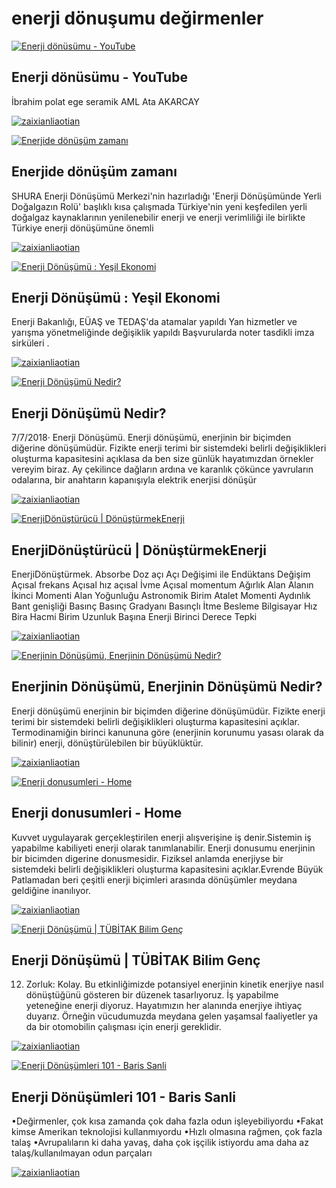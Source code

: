 # enerji dönuşumu değirmenler
<a href="https://mnn.zoosnet.net/LR/Chatpre.aspx?id=MNN94995150&p=https://topgrinding.com/" target="_blank">![Enerji dönüsümu - YouTube](https://github.com/technlg/images/blob/main/52.jpg)</a>
## Enerji dönüsümu - YouTube
İbrahim polat ege seramik AML Ata AKARCAY
<a href="https://mnn.zoosnet.net/LR/Chatpre.aspx?id=MNN94995150&p=https://topgrinding.com/" target="_blank"><img src="https://github.com/technlg/images/raw/main/chat11.jpg" alt="zaixianliaotian"/></a><a href="//whatsapp.shibangsoft.com/WhatsApp.php" ><img src="https://github.com/technlg/images/raw/main/chat11.png" alt=""></a>
<a href="https://mnn.zoosnet.net/LR/Chatpre.aspx?id=MNN94995150&p=https://topgrinding.com/" target="_blank">![Enerjide dönüşüm zamanı](https://github.com/technlg/images/blob/main/39.jpg)</a>
## Enerjide dönüşüm zamanı
SHURA Enerji Dönüşümü Merkezi'nin hazırladığı 'Enerji Dönüşümünde Yerli Doğalgazın Rolü' başlıklı kısa çalışmada Türkiye'nin yeni keşfedilen yerli doğalgaz kaynaklarının yenilenebilir enerji ve enerji verimliliği ile birlikte Türkiye enerji dönüşümüne önemli
<a href="https://mnn.zoosnet.net/LR/Chatpre.aspx?id=MNN94995150&p=https://topgrinding.com/" target="_blank"><img src="https://github.com/technlg/images/raw/main/chat11.jpg" alt="zaixianliaotian"/></a><a href="//whatsapp.shibangsoft.com/WhatsApp.php" ><img src="https://github.com/technlg/images/raw/main/chat11.png" alt=""></a>
<a href="https://mnn.zoosnet.net/LR/Chatpre.aspx?id=MNN94995150&p=https://topgrinding.com/" target="_blank">![Enerji Dönüşümü : Yeşil Ekonomi](https://github.com/technlg/images/blob/main/39.jpg)</a>
## Enerji Dönüşümü : Yeşil Ekonomi
Enerji Bakanlığı, EÜAŞ ve TEDAŞ'da atamalar yapıldı Yan hizmetler ve yarışma yönetmeliğinde değişiklik yapıldı Başvurularda noter tasdikli imza sirküleri .
<a href="https://mnn.zoosnet.net/LR/Chatpre.aspx?id=MNN94995150&p=https://topgrinding.com/" target="_blank"><img src="https://github.com/technlg/images/raw/main/chat11.jpg" alt="zaixianliaotian"/></a><a href="//whatsapp.shibangsoft.com/WhatsApp.php" ><img src="https://github.com/technlg/images/raw/main/chat11.png" alt=""></a>
<a href="https://mnn.zoosnet.net/LR/Chatpre.aspx?id=MNN94995150&p=https://topgrinding.com/" target="_blank">![Enerji Dönüşümü Nedir?](https://github.com/technlg/images/blob/main/9.jpg)</a>
## Enerji Dönüşümü Nedir?
7/7/2018· Enerji Dönüşümü. Enerji dönüşümü, enerjinin bir biçimden diğerine dönüşümüdür. Fizikte enerji terimi bir sistemdeki belirli değişiklikleri oluşturma kapasitesini açıklasa da ben size günlük hayatımızdan örnekler vereyim biraz. Ay çekilince dağların ardına ve karanlık çökünce yavruların odalarına, bir anahtarın kapanışıyla elektrik enerjisi dönüşür 
<a href="https://mnn.zoosnet.net/LR/Chatpre.aspx?id=MNN94995150&p=https://topgrinding.com/" target="_blank"><img src="https://github.com/technlg/images/raw/main/chat11.jpg" alt="zaixianliaotian"/></a><a href="//whatsapp.shibangsoft.com/WhatsApp.php" ><img src="https://github.com/technlg/images/raw/main/chat11.png" alt=""></a>
<a href="https://mnn.zoosnet.net/LR/Chatpre.aspx?id=MNN94995150&p=https://topgrinding.com/" target="_blank">![EnerjiDönüştürücü | DönüştürmekEnerji](https://github.com/technlg/images/blob/main/49.jpg)</a>
## EnerjiDönüştürücü | DönüştürmekEnerji
EnerjiDönüştürmek. Absorbe Doz açı Açı Değişimi ile Endüktans Değişim Açısal frekans Açısal hız açısal İvme Açısal momentum Ağırlık Alan Alanın İkinci Momenti Alan Yoğunluğu Astronomik Birim Atalet Momenti Aydınlık Bant genişliği Basınç Basınç Gradyanı Basınçlı İtme Besleme Bilgisayar Hız Bira Hacmi Birim Uzunluk Başına Enerji Birinci Derece Tepki 
<a href="https://mnn.zoosnet.net/LR/Chatpre.aspx?id=MNN94995150&p=https://topgrinding.com/" target="_blank"><img src="https://github.com/technlg/images/raw/main/chat11.jpg" alt="zaixianliaotian"/></a><a href="//whatsapp.shibangsoft.com/WhatsApp.php" ><img src="https://github.com/technlg/images/raw/main/chat11.png" alt=""></a>
<a href="https://mnn.zoosnet.net/LR/Chatpre.aspx?id=MNN94995150&p=https://topgrinding.com/" target="_blank">![Enerjinin Dönüşümü, Enerjinin Dönüşümü Nedir?](https://github.com/technlg/images/blob/main/60.jpg)</a>
## Enerjinin Dönüşümü, Enerjinin Dönüşümü Nedir?
Enerji dönüşümü enerjinin bir biçimden diğerine dönüşümüdür. Fizikte enerji terimi bir sistemdeki belirli değişiklikleri oluşturma kapasitesini açıklar. Termodinamiğin birinci kanununa göre (enerjinin korunumu yasası olarak da bilinir) enerji, dönüştürülebilen bir büyüklüktür.
<a href="https://mnn.zoosnet.net/LR/Chatpre.aspx?id=MNN94995150&p=https://topgrinding.com/" target="_blank"><img src="https://github.com/technlg/images/raw/main/chat11.jpg" alt="zaixianliaotian"/></a><a href="//whatsapp.shibangsoft.com/WhatsApp.php" ><img src="https://github.com/technlg/images/raw/main/chat11.png" alt=""></a>
<a href="https://mnn.zoosnet.net/LR/Chatpre.aspx?id=MNN94995150&p=https://topgrinding.com/" target="_blank">![Enerji donusumleri - Home](https://github.com/technlg/images/blob/main/39.jpg)</a>
## Enerji donusumleri - Home
Kuvvet uygulayarak gerçekleştirilen enerji alışverişine iş denir.Sistemin iş yapabilme kabiliyeti enerji olarak tanımlanabilir. Enerji donusumu enerjinin bir bicimden digerine donusmesidir. Fiziksel anlamda enerjiyse bir sistemdeki belirli değişiklikleri oluşturma kapasitesini açıklar.Evrende Büyük Patlamadan beri çeşitli enerji biçimleri arasında dönüşümler meydana geldiğine inanılıyor.
<a href="https://mnn.zoosnet.net/LR/Chatpre.aspx?id=MNN94995150&p=https://topgrinding.com/" target="_blank"><img src="https://github.com/technlg/images/raw/main/chat11.jpg" alt="zaixianliaotian"/></a><a href="//whatsapp.shibangsoft.com/WhatsApp.php" ><img src="https://github.com/technlg/images/raw/main/chat11.png" alt=""></a>
<a href="https://mnn.zoosnet.net/LR/Chatpre.aspx?id=MNN94995150&p=https://topgrinding.com/" target="_blank">![Enerji Dönüşümü | TÜBİTAK Bilim Genç](https://github.com/technlg/images/blob/main/19.jpg)</a>
## Enerji Dönüşümü | TÜBİTAK Bilim Genç
12. Zorluk: Kolay. Bu etkinliğimizde potansiyel enerjinin kinetik enerjiye nasıl dönüştüğünü gösteren bir düzenek tasarlıyoruz. İş yapabilme yeteneğine enerji diyoruz. Hayatımızın her alanında enerjiye ihtiyaç duyarız. Örneğin vücudumuzda meydana gelen yaşamsal faaliyetler ya da bir otomobilin çalışması için enerji gereklidir.
<a href="https://mnn.zoosnet.net/LR/Chatpre.aspx?id=MNN94995150&p=https://topgrinding.com/" target="_blank"><img src="https://github.com/technlg/images/raw/main/chat11.jpg" alt="zaixianliaotian"/></a><a href="//whatsapp.shibangsoft.com/WhatsApp.php" ><img src="https://github.com/technlg/images/raw/main/chat11.png" alt=""></a>
<a href="https://mnn.zoosnet.net/LR/Chatpre.aspx?id=MNN94995150&p=https://topgrinding.com/" target="_blank">![Enerji Dönüşümleri 101 - Baris Sanli](https://github.com/technlg/images/blob/main/28.jpg)</a>
## Enerji Dönüşümleri 101 - Baris Sanli
•Değirmenler, çok kısa zamanda çok daha fazla odun işleyebiliyordu •Fakat kimse Amerikan teknolojisi kullanmıyordu •Hızlı olmasına rağmen, çok fazla talaş •Avrupalıların ki daha yavaş, daha çok işçilik istiyordu ama daha az talaş/kullanılmayan odun parçaları
<a href="https://mnn.zoosnet.net/LR/Chatpre.aspx?id=MNN94995150&p=https://topgrinding.com/" target="_blank"><img src="https://github.com/technlg/images/raw/main/chat11.jpg" alt="zaixianliaotian"/></a><a href="//whatsapp.shibangsoft.com/WhatsApp.php" ><img src="https://github.com/technlg/images/raw/main/chat11.png" alt=""></a>
